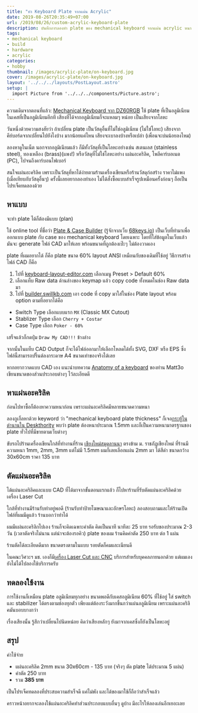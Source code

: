 ```yaml
---
title: "ทำ Keyboard Plate จากแผ่น Acrylic"
date: 2019-08-26T20:35:49+07:00
url: /2019/08/26/custom-acrylic-keyboard-plate
description: บันทึกการลองทำ plate ของ mechanical keyboard จากแผ่น acrylic หนา 2mm
tags:
- mechanical keyboard
- build
- hardware
- acrylic
categories:
- hobby
thumbnail: /images/acrylic-plate/on-keyboard.jpg
cover: /images/acrylic-plate/on-keyboard.jpg
layout: '../../../layouts/PostLayout.astro'
setup: |
  import Picture from '../../../components/Picture.astro';
---
```


ความเดิมจากตอนที่แล้ว: [Mechanical Keyboard จาก DZ60RGB](https://armno.in.th/2019/07/19/mechanical-keyboard-mark-6/)
ใช้ plate ที่เป็นอลูมิเนียม ในเคสที่เป็นอลูมิเนียมอีกที เสียงที่ได้จากอลูมิเนียมก็จะแหลมๆ หน่อย เป็นเสียงจากโลหะ

วันหนึ่งด้วยความสงสัยว่า ถ้าเปลี่ยน plate เป็นวัสดุอื่นที่ไม่ใช่อลูมิเนียม (ไม่ใช่โลหะ)
เสียงจากคีย์บอร์ดจากเปลี่ยนไปยังไงบ้าง มากน้อยแค่ไหน เสียงจะเบาลงบ้างหรือเปล่า (เพื่อนจะบ่นน้อยลงไหม)

ลองหาดูในเน็ต นอกจากอลูมิเนียมแล้ว ก็มีทั้งวัสดุที่เป็นโลหะอย่างเช่น สเตนเลส (stainless steel),
ทองเหลือง (brass)(แพง!) หรือวัสดุที่ไม่ใช่โลหะอย่าง แผ่นอะคริลิค, โพลีคาร์บอเนต (PC), ไปจนถึงคาร์บอนไฟเบอร์

สนใจแผ่นอะคริลิค เพราะเป็นวัสดุที่หาได้ง่ายตามร้านเครื่องเขียนหรือร้านวัสดุก่อสร้าง ราคาไม่แพง (เมื่อเทียบกับวัสดุอื่นๆ)
ครั้งนี้เลยอยากลองทำเอง ไม่ได้สั่งซื้อแบบสำเร็จรูปเหมือนครั้งก่อนๆ
ถือเป็นโปรเจ็คทดลองด้วย

## หาแบบ

จะทำ plate ได้ก็ต้องมีแบบ (plan)

ใช้ online tool ที่ชื่อว่า [Plate & Case Builder](http://builder.swillkb.com/) (รู้จักจากเว็บ [68keys.io](https://68keys.io/))
เป็นเว็บที่ทำมาเพื่อออกแบบ plate กับ case ของ mechanical keyboard โดยเฉพาะ
โดยที่ใส่ข้อมูลในเว็บแล้วมันจะ generate ไฟล์ CAD มาให้เลย พร้อมขนาดที่ถูกต้องเป๊ะๆ ไม่ต้องวาดเอง

<Picture
  src="/images/acrylic-plate/plate-case-builder.png"
  alt="หน้าเว็บ plate & case builder"
  ratio="16-10"
  caption="หน้าเว็บ Plate & Case Builder (http://builder.swillkb.com/)"
/>

plate ที่ผมอยากได้ ก็คือ plate ขนาด 60% layout ANSI เหมือนกับของเดิมที่ใช้อยู่
วิธีการสร้างไฟล์ CAD ก็คือ

1. ไปที่ [keyboard-layout-editor.com](http://www.keyboard-layout-editor.com/#/) เลือกเมนู Preset > Default 60%
2. เลือกแท็บ Raw data ด้านล่างของ keymap แล้ว copy code ทั้งหมดในช่อง Raw data มา
3. ไปที่ [builder.swillkb.com](http://builder.swillkb.com/) เอา code ที่ copy มาใส่ในช่อง Plate layout พร้อม option ตามที่อยากได้คือ
  * Switch Type เลือกแบบแรก `MX` (Classic MX Cutout)
  * Stablizer Type เลือก `Cherry + Costar`
  * Case Type เลือก `Poker - 60%`

<Picture
  src="/images/acrylic-plate/kle.png"
  alt="keyboard-layout-editor.com"
  caption="1. เลือก Default 60%"
/>

<Picture
  src="/images/acrylic-plate/copy.png"
  alt="เลือกแท็บ Raw data ด้านล่างของ keymap แล้ว copy code ทั้งหมดในช่อง Raw data มา"
  caption="2. copy Raw Data"
/>

<Picture
  src="/images/acrylic-plate/builder.png"
  alt="3"
  caption="3. เอา Raw Data มาใส่ในช่อง plate layout"
/>

เสร็จแล้วก็กดปุ่ม `Draw My CAD!!!` ข้างล่าง

จากนั้นในแท็บ CAD Output ก็จะได้ไฟล์ออกมาให้เลือกโหลดได้ทั้ง SVG, DXF หรือ EPS
ซึ่งไฟล์นี้สามารถปริ๊นต์ลงกระดาษ A4 ขนาดเท่าของจริงได้เลย

<Picture
  src="/images/acrylic-plate/cad-output.png"
  alt="3"
  caption="output ดาวน์โหลดไฟล์เก็บไว้ได้"
/>

<p class="message--warning">
  หากอยากวาดแบบ CAD เอง แนะนำบทความ <a href="https://matt3o.com/anatomy-of-a-keyboard/" target="_blank" rel="noopener">Anatomy of a keyboard</a>
  ของท่าน Matt3o เขียนขนาดของส่วนประกอบต่างๆ ไว้ละเอียดดี
</p>

## หาแผ่นอะคริลิค

ก่อนไปหาซื้อก็ต้องหาความหนาก่อน เพราะแผ่นอะคริลิคมีหลายขนาดความหนา

ลองกูเกิ้ลหาด้วย keyword ว่า "mechanical keyboard plate thickness"
ก็เจอ[กระทู้ในตำนานใน Deskthority](https://deskthority.net/viewtopic.php?f=7&t=5761&start=)
พบว่า plate ต้องหนาประมาณ 1.5mm และก็เป็นความหนามาตรฐานของ plate ทั่วไปที่มีขายตามเว็บต่างๆ

ขับรถไปร้านเครื่องเขียนใกล้ที่ทำงานที่ร้าน [เชียงใหม่สมุดลานนา](https://goo.gl/maps/axqByJHXpj6cjDrU9) ตรงข้าม ม. ราชภัฏเชียงใหม่
ที่ร้านมีความหนา 1mm, 2mm, 3mm แต่ไม่มี 1.5mm ผมก็เลยเลือกแผ่น 2mm มา ได้สีดำ
ขนาดกว้าง 30x60cm ราคา 135 บาท

## ตัดแผ่นอะคริลิค

ได้แผ่นอะคริลิคและแบบ CAD ที่ได้มาจากขั้นตอนแรกแล้ว ก็ไปหาร้านที่รับตัดแผ่นอะคริลิคด้วยเครื่อง Laser Cut

ใกล้ที่ทำงานมีร้านรับทำอยู่พอดี (ร้านรับทำป้ายโฆษณาและอักษรโลหะ) ลองสอบถามและให้ร้านเปิดไฟล์ที่ผมมีดูแล้ว ร้านบอกว่าทำได้

ผมมีแผ่นอะคริลิกไปเอง ร้านก็จะคิดเฉพาะค่าตัด คิดเป็นนาที นาทีละ 25 บาท
รอรับของประมาณ 2-3 วัน (เวลาตัดจริงไม่นาน แต่น่าจะต้องรอคิว)
plate ของผม ร้านคิดค่าตัด 250 บาท ต่อ 1 แผ่น

ร้านตัดได้ละเอียดดีมาก ขนาดตรงตามในแบบ รอยตัดก็คมและเนียนดี

<Picture
  src="/images/acrylic-plate/acrylic-plate.jpg"
  alt="plate อะคริลิค"
  ratio="16-9"
/>

<Picture
  src="/images/acrylic-plate/plate-2.jpg"
  alt="plate อะคริลิค"
  ratio="16-9"
/>

<p class="message--warning">
  ในคณะวิศวะฯ มช. เองก็มี<a href="http://me.eng.cmu.ac.th/new/?page_id=608">เครื่อง Laser Cut และ CNC</a> บริการสำหรับบุคคลภายนอกด้วย แต่ผมเองยังไม่ได้ไปลองใช้บริการครับ
</p>


## ทดลองใช้งาน

การใช้งานก็เหมือน plate อลูมิเนียมทุกอย่าง ขนาดพอดีกับเคสอลูมิเนียม 60% ที่ใช้อยู่
ใส่ switch และ stabilizer ได้ตรงตามช่องทุกตัว
เพียงแต่ต้องระวังมากขึ้นกว่าแผ่นอลูมิเนียม เพราะแผ่นอะคริลิคมันบอบบางกว่า

<Picture
  src="/images/acrylic-plate/on-keyboard.jpg"
  alt="plate อะคริลิค"
  ratio="16-9"
/>

เรื่องเสียงนั้น รู้สึกว่าเปลี่ยนไปนิดหน่อย คิดว่าเสียงหลักๆ ยังมาจากเคสซึ่งก็ยังเป็นโลหะอยู่

## สรุป

ค่าใช้จ่าย

- แผ่นอะคริลิค 2mm ขนาด 30x60cm - 135 บาท (จริงๆ ตัด plate ได้ประมาณ 5 แผ่น)
- ค่าตัด 250 บาท
- รวม **385 บาท**

เป็นโปรเจ็คทดลองที่ประสบความสำเร็จดี แค่ไม่พัง และได้ของมาใช้ก็ถือว่าสำเร็จแล้ว

คราวหน้าอยากจะลองใช้แผ่นอะคริลิคทำส่วนประกอบแบบอื่นๆ ดูบ้าง
มีอะไรให้ลองเล่นอีกเยอะเลย

<Picture
  src="/images/acrylic-plate/full-with-keycaps.jpg"
  alt="60% custom mechanical keyboard"
  ratio="16-9"
  caption="Keycaps: MDA Bigbone"
/>
